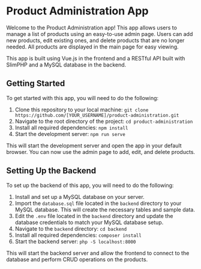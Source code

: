 # Product Administration App

Welcome to the Product Administration app! This app allows users to manage a list of products using an easy-to-use admin page. Users can add new products, edit existing ones, and delete products that are no longer needed. All products are displayed in the main page for easy viewing.

This app is built using Vue.js in the frontend and a RESTful API built with SlimPHP and a MySQL database in the backend.

## Getting Started

To get started with this app, you will need to do the following:

1. Clone this repository to your local machine: `git clone https://github.com/[YOUR_USERNAME]/product-administration.git`
2. Navigate to the root directory of the project: `cd product-administration`
3. Install all required dependencies: `npm install`
4. Start the development server: `npm run serve`

This will start the development server and open the app in your default browser. You can now use the admin page to add, edit, and delete products.

## Setting Up the Backend

To set up the backend of this app, you will need to do the following:

1. Install and set up a MySQL database on your server.
2. Import the `database.sql` file located in the `backend` directory to your MySQL database. This will create the necessary tables and sample data.
3. Edit the `.env` file located in the `backend` directory and update the database credentials to match your MySQL database setup.
4. Navigate to the `backend` directory: `cd backend`
5. Install all required dependencies: `composer install`
6. Start the backend server: `php -S localhost:8000`

This will start the backend server and allow the frontend to connect to the database and perform CRUD operations on the products.
